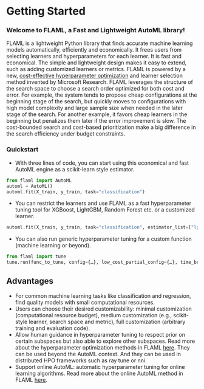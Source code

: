 # Getting Started

### Welcome to FLAML, a Fast and Lightweight AutoML library!
FLAML is a lightweight Python library that finds accurate machine
learning models automatically, efficiently and economically. It frees users from selecting
learners and hyperparameters for each learner. It is fast and economical.
The simple and lightweight design makes it easy to extend, such as
adding customized learners or metrics. FLAML is powered by a new, [cost-effective
hyperparameter optimization](https://github.com/microsoft/FLAML/tree/main/flaml/tune)
and learner selection method invented by Microsoft Research.
FLAML leverages the structure of the search space to choose a search order optimized for both cost and error. For example, the system tends to propose cheap configurations at the beginning stage of the search,
but quickly moves to configurations with high model complexity and large sample size when needed in the later stage of the search. For another example, it favors cheap learners in the beginning but penalizes them later if the error improvement is slow. The cost-bounded search and cost-based prioritization make a big difference in the search efficiency under budget constraints.

### Quickstart
* With three lines of code, you can start using this economical and fast
AutoML engine as a scikit-learn style estimator.

```python
from flaml import AutoML
automl = AutoML()
automl.fit(X_train, y_train, task="classification")
```

* You can restrict the learners and use FLAML as a fast hyperparameter tuning
tool for XGBoost, LightGBM, Random Forest etc. or a customized learner.

```python
automl.fit(X_train, y_train, task="classification", estimator_list=["lgbm"])
```

* You can also run generic hyperparameter tuning for a custom function (machine learning or beyond).

```python
from flaml import tune
tune.run(func_to_tune, config={…}, low_cost_partial_config={…}, time_budget_s=3600)
```

## Advantages

* For common machine learning tasks like classification and regression, find quality models with small computational resources.
* Users can choose their desired customizability: minimal customization (computational resource budget), medium customization (e.g., scikit-style learner, search space and metric), full customization (arbitrary training and evaluation code).
* Allow human guidance in hyperparameter tuning to respect prior on certain subspaces but also able to explore other subspaces. Read more about the
hyperparameter optimization methods
in FLAML [here](https://github.com/microsoft/FLAML/tree/main/flaml/tune). They can be used beyond the AutoML context.
And they can be used in distributed HPO frameworks such as ray tune or nni.
* Support online AutoML: automatic hyperparameter tuning for online learning algorithms. Read more about the online AutoML method in FLAML [here](https://github.com/microsoft/FLAML/tree/main/flaml/onlineml).